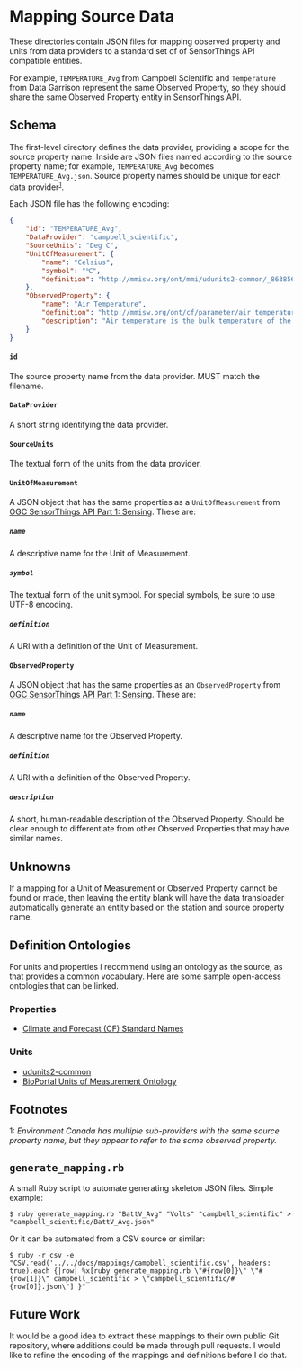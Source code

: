 # Mapping Source Data

These directories contain JSON files for mapping observed property and units from data providers to a standard set of of SensorThings API compatible entities.

For example, `TEMPERATURE_Avg` from Campbell Scientific and `Temperature` from Data Garrison represent the same Observed Property, so they should share the same Observed Property entity in SensorThings API.

## Schema

The first-level directory defines the data provider, providing a scope for the source property name. Inside are JSON files named according to the source property name; for example, `TEMPERATURE_Avg` becomes `TEMPERATURE_Avg.json`. Source property names should be unique for each data provider<sup>[1](#uniqueness)</sup>.

Each JSON file has the following encoding:

```json
{
    "id": "TEMPERATURE_Avg",
    "DataProvider": "campbell_scientific",
    "SourceUnits": "Deg C",
    "UnitOfMeasurement": {
        "name": "Celsius",
        "symbol": "℃",
        "definition": "http://mmisw.org/ont/mmi/udunits2-common/_86385633"
    },
    "ObservedProperty": {
        "name": "Air Temperature",
        "definition": "http://mmisw.org/ont/cf/parameter/air_temperature",
        "description": "Air temperature is the bulk temperature of the air, not the surface (skin) temperature."
    }
}
```

#### `id`

The source property name from the data provider. MUST match the filename.

#### `DataProvider`

A short string identifying the data provider.

#### `SourceUnits`

The textual form of the units from the data provider.

#### `UnitOfMeasurement`

A JSON object that has the same properties as a `UnitOfMeasurement` from [OGC SensorThings API Part 1: Sensing][STA]. These are:

##### `name`

A descriptive name for the Unit of Measurement.

##### `symbol`

The textual form of the unit symbol. For special symbols, be sure to use UTF-8 encoding.

##### `definition`

A URI with a definition of the Unit of Measurement.


#### `ObservedProperty`

A JSON object that has the same properties as an `ObservedProperty` from [OGC SensorThings API Part 1: Sensing][STA]. These are:

##### `name`

A descriptive name for the Observed Property.

##### `definition`

A URI with a definition of the Observed Property.

##### `description`

A short, human-readable description of the Observed Property. Should be clear enough to differentiate from other Observed Properties that may have similar names.

[STA]: http://docs.opengeospatial.org/is/15-078r6/15-078r6.html

## Unknowns

If a mapping for a Unit of Measurement or Observed Property cannot be found or made, then leaving the entity blank will have the data transloader automatically generate an entity based on the station and source property name.

## Definition Ontologies

For units and properties I recommend using an ontology as the source, as that provides a common vocabulary. Here are some sample open-access ontologies that can be linked.

### Properties

* [Climate and Forecast (CF) Standard Names](http://mmisw.org/ont/cf/parameter)

### Units

* [udunits2-common](http://mmisw.org/ont/mmi/udunits2-common)
* [BioPortal Units of Measurement Ontology](https://bioportal.bioontology.org/ontologies/UO/?p=summary)

## Footnotes

<a name="uniqueness">1</a>: *Environment Canada has multiple sub-providers with the same source property name, but they appear to refer to the same observed property.*

## `generate_mapping.rb`

A small Ruby script to automate generating skeleton JSON files. Simple example:

```terminal
$ ruby generate_mapping.rb "BattV_Avg" "Volts" "campbell_scientific" > "campbell_scientific/BattV_Avg.json"
```

Or it can be automated from a CSV source or similar:

```terminal
$ ruby -r csv -e "CSV.read('../../docs/mappings/campbell_scientific.csv', headers: true).each {|row| %x[ruby generate_mapping.rb \"#{row[0]}\" \"#{row[1]}\" campbell_scientific > \"campbell_scientific/#{row[0]}.json\"] }"
```

## Future Work

It would be a good idea to extract these mappings to their own public Git repository, where additions could be made through pull requests. I would like to refine the encoding of the mappings and definitions before I do that.
